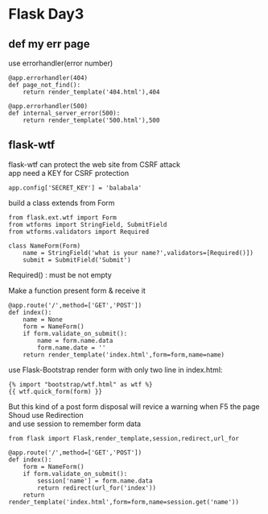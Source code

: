 # Flask Day3
## def my err page
use errorhandler(error number)   
```
@app.errorhandler(404)
def page_not_find():
    return render_template('404.html'),404

@app.errorhandler(500)
def internal_server_error(500):
    return render_template('500.html'),500
```
## flask-wtf
flask-wtf can protect the web site from CSRF attack    
app need a KEY for CSRF protection   
```
app.config['SECRET_KEY'] = 'balabala'
```
build a class extends from Form
```
from flask.ext.wtf import Form
from wtforms import StringField, SubmitField
from wtforms.validators import Required

class NameForm(Form)
    name = StringField('what is your name?',validators=[Required()])
    submit = SubmitField('Submit')
``` 

Required() : must be not empty

Make a function present form & receive it
```
@app.route('/',method=['GET','POST'])
def index():
    name = None
    form = NameForm()
    if form.validate_on_submit():
        name = form.name.data
        form.name.date = ''
    return render_template('index.html',form=form,name=name)
```
use Flask-Bootstrap render form with only two line in index.html:
```
{% import "bootstrap/wtf.html" as wtf %}
{{ wtf.quick_form(form) }}
```
But this kind of a post form disposal will revice a warning when F5 the page    
Shoud use Redirection     
and use session to remember form data
```
from flask import Flask,render_template,session,redirect,url_for

@app.route('/',method=['GET','POST'])
def index():
    form = NameForm()
    if form.validate_on_submit():
        session['name'] = form.name.data
        return redirect(url_for('index'))
    return render_template('index.html',form=form,name=session.get('name'))
```




